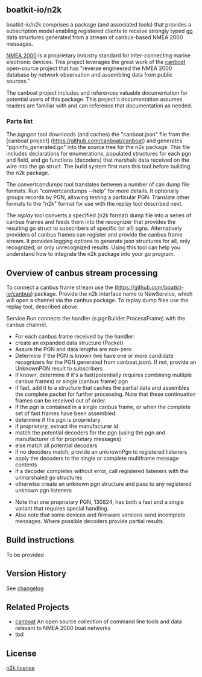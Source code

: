 ## boatkit-io/n2k

boatkit-io/n2k comprises a package (and associated tools) that provides a subscription model enabling registered clients to receive strongly typed [go](https://go.dev) data structures generated from a stream of canbus-based NMEA 2000 messages.

[NMEA 2000](https://www.nmea.org/content/STANDARDS/NMEA_2000) is a proprietary industry standard for inter-connecting marine electronic devices. This project leverages the great work of the [canboat](https://github.com/canboat/canboat) open-source project that has "reverse engineered the NMEA 2000 database by network observation and assembling data from public sources."

The canboat project includes and references valuable documentation for potential users of this package. This project's documentation assumes readers are familiar with and can reference that documentation as needed.

### Parts list

The *pgngen* tool downloads (and caches) the "canboat.json" file from the [canboat project] (https://github.com/canboat/canboat) and generates "pgninfo_generated.go" into the source tree for the n2k package. This file includes declarations for enumerations, populated structures for each pgn and field, and go functions (decoders) that marshals data received on the wire into the go struct. The build system first runs this tool before building the n2k package.

The *convertcandumps* tool translates between a number of can dump file formats. Run "convertcandumps --help" for more details. It optionally groups records by PGN, allowing testing  a particular PGN. Translate other formats to the "n2k" format for use with the replay tool described next.

The *replay* tool converts a specified (n2k format) dump file into a series of canbus frames and feeds them into the recognizer that provides the resulting go struct to subscribers of specific (or all) pgns. Alternatively providers of canbus frames can register and provide the canbus frame stream. It provides logging options to generate json structures for all, only recognized, or only unrecognized results. Using this tool can help you understand how to integrate the n2k package into your go program.

## Overview of canbus stream processing

To connect a canbus frame stream use the (https://github.com/boatkit-io/canbus) package. Provide the n2k interface name to NewService, which will open a channel via the canbus package. To replay dump files use the replay tool, described above.

Service.Run connects the handler (s.pgnBuilder.ProcessFrame) with the canbus channel. 
- For each canbus frame received by the handler:
- create an expanded data structure (Packet)
- Assure the PGN and data lengths are non-zero
- Determine if the PGN is known (we have one or more candidate recognizers for the PGN generated from canboat.json). If not, provide an UnknownPGN result to subscribers
- if known, determine if it's a fast(potentially requires combining multiple canbus frames) or single (canbus frame) pgn
- if fast, add it to a structure that caches the partial data and assembles the complete packet for further processing. Note that these continuation frames can be received out of order.
- if the pgn is contained in a single canbus frame, or when the complete set of fast frames have been assembled:
- determine if the pgn is proprietary
- if proprietary, extract the manufacturer id
- match the potential decoders for the pgn (using the pgn and manufacturer id for proprietary messages)
- else match all potential decoders
- if no deocders match, provide an unknownPgn to registered listeners
- apply the decoders to the single or complete multiframe message contents
- if a decoder completes without error, call registered listeners with the unmarshaled go structures
- otherwise create an unknown pgn structure and pass to any registered unknown pgn listeners
* Note that one proprietary PGN, 130824, has both a fast and a single variant that requires special handling.
* Also note that some devices and firmware versions send incomplete messages. Where possible decoders provide partial results.

## Build instructions

To be provided

## Version History

See [changelog](./changelog.md)

## Related Projects

* [canboat](https://github.com/canboat/canboat) An open source collection of command line tools and data relevant to NMEA 2000 boat networks
* tbd

## License
[n2k license](./LICENSE)



